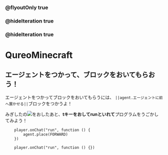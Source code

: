 ### @flyoutOnly true
### @hideIteration true
### @hideIteration true
# QureoMinecraft

## エージェントをつかって、ブロックをおいてもらおう！

エージェントをつかってブロックをおいてもらうには、
``||agent.エージェントに前へ置かせる||``ブロックをつかうよ！

みぎしたの![](https://raw.githubusercontent.com/camp-minecraft/TechkidsCampTutorial/master/images/playbutton.png)をおしたあと、**tキーをおしてrunといれて**プログラムをうごかしてみよう！

```ghost
    player.onChat("run", function () {
        agent.place(FORWARD)
    })
```

```template
    player.onChat("run", function () {})
```